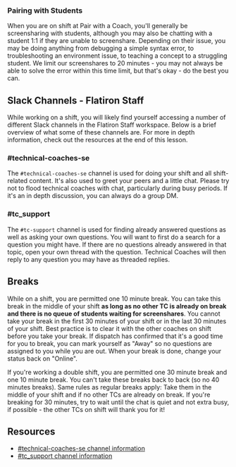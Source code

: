 ### Pairing with Students
When you are on shift at Pair with a Coach, you'll generally be screensharing with students, although you may also be chatting with a student 1:1 if they are unable to screenshare. Depending on their issue, you may be doing anything from debugging a simple syntax error, to troubleshooting an environment issue, to teaching a concept to a struggling student. We limit our screenshares to 20 minutes - you may not always be able to solve the error within this time limit, but that's okay - do the best you can.

## Slack Channels - Flatiron Staff
While working on a shift, you will likely find yourself accessing a number of different Slack channels in the Flatiron Staff workspace. Below is a brief overview of what some of these channels are. For more in depth information, check out the resources at the end of this lesson.

### #technical-coaches-se
The `#technical-coaches-se` channel is used for doing your shift and all shift-related content. It's also used to greet your peers and a little chat. Please try not to flood technical coaches with chat, particularly during busy periods. If it's an in depth discussion, you can always do a group DM.

### #tc_support
The `#tc-support` channel is used for finding already answered questions as well as asking your own questions. You will want to first do a search for a question you might have. If there are no questions already answered in that topic, open your own thread with the question. Technical Coaches will then reply to any question you may have as threaded replies.


## Breaks
While on a shift, you are permitted one 10 minute break. You can take this break in the middle of your shift **as long as no other TC is already on break and there is no queue of students waiting for screenshares**. You cannot take your break in the first 30 minutes of your shift or in the last 30 minutes of your shift. Best practice is to clear it with the other coaches on shift before you take your break. If dispatch has confirmed that it's a good time for you to break, you can mark yourself as "Away" so no questions are assigned to you while you are out. When your break is done, change your status back on "Online".

If you're working a double shift, you are permitted one 30 minute break and one 10 minute break. You can't take these breaks back to back (so no 40 minutes breaks). Same rules as regular breaks apply: Take them in the middle of your shift and if no other TCs are already on break. If you're breaking for 30 minutes, try to wait until the chat is quiet and not extra busy, if possible - the other TCs on shift will thank you for it!


## Resources
* [#technical-coaches-se channel information](https://github.com/flatiron-labs/technical-coach-resources/blob/master/tc_channels/technical_coaches_channel.md)
* [#tc_support channel information](https://github.com/flatiron-labs/technical-coach-resources/blob/master/tc_channels/tc_support_channel.md)
